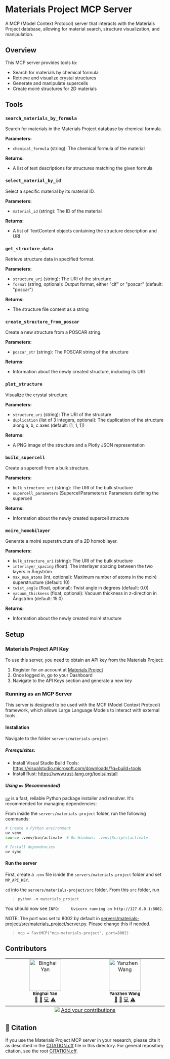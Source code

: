 # Materials Project MCP Server

A MCP (Model Context Protocol) server that interacts with the Materials Project database, allowing for material search, structure visualization, and manipulation.

## Overview

This MCP server provides tools to:

- Search for materials by chemical formula
- Retrieve and visualize crystal structures
- Generate and manipulate supercells
- Create moiré structures for 2D materials

## Tools

### `search_materials_by_formula`

Search for materials in the Materials Project database by chemical formula.

**Parameters:**
- `chemical_formula` (string): The chemical formula of the material

**Returns:**
- A list of text descriptions for structures matching the given formula

### `select_material_by_id`

Select a specific material by its material ID.

**Parameters:**
- `material_id` (string): The ID of the material

**Returns:**
- A list of TextContent objects containing the structure description and URI

### `get_structure_data`

Retrieve structure data in specified format.

**Parameters:**
- `structure_uri` (string): The URI of the structure
- `format` (string, optional): Output format, either "cif" or "poscar" (default: "poscar")

**Returns:**
- The structure file content as a string

### `create_structure_from_poscar`

Create a new structure from a POSCAR string.

**Parameters:**
- `poscar_str` (string): The POSCAR string of the structure

**Returns:**
- Information about the newly created structure, including its URI

### `plot_structure`

Visualize the crystal structure.

**Parameters:**
- `structure_uri` (string): The URI of the structure
- `duplication` (list of 3 integers, optional): The duplication of the structure along a, b, c axes (default: [1, 1, 1])

**Returns:**
- A PNG image of the structure and a Plotly JSON representation

### `build_supercell`

Create a supercell from a bulk structure.

**Parameters:**
- `bulk_structure_uri` (string): The URI of the bulk structure
- `supercell_parameters` (SupercellParameters): Parameters defining the supercell

**Returns:**
- Information about the newly created supercell structure

### `moire_homobilayer`

Generate a moiré superstructure of a 2D homobilayer.

**Parameters:**
- `bulk_structure_uri` (string): The URI of the bulk structure
- `interlayer_spacing` (float): The interlayer spacing between the two layers in Ångström
- `max_num_atoms` (int, optional): Maximum number of atoms in the moiré superstructure (default: 10)
- `twist_angle` (float, optional): Twist angle in degrees (default: 0.0)
- `vacuum_thickness` (float, optional): Vacuum thickness in z-direction in Ångström (default: 15.0)

**Returns:**
- Information about the newly created moiré structure

## Setup

### Materials Project API Key

To use this server, you need to obtain an API key from the Materials Project:

1. Register for an account at [Materials Project](https://materialsproject.org/)
2. Once logged in, go to your Dashboard
3. Navigate to the API Keys section and generate a new key

### Running as an MCP Server

This server is designed to be used with the MCP (Model Context Protocol) framework, which allows Large Language Models to interact with external tools.

#### Installation

Navigate to the folder `servers/materials-project`.

##### Prerequisites:
- Install Visual Studio Build Tools: https://visualstudio.microsoft.com/downloads/?q=build+tools
- Install Rust: https://www.rust-lang.org/tools/install


##### Using `uv` (Recommended)

[`uv`](https://github.com/astral-sh/uv) is a fast, reliable Python package installer and resolver. It's recommended for managing dependencies:

From inside the `servers/materials-project` folder, run the following commands:

```bash
# Create a Python environment
uv venv
source .venv/bin/activate  # On Windows: .venv\Scripts\activate

# Install dependencies
uv sync
```

#### Run the server

First, create a `.env` file isnide the `servers/materials-project` folder and set `MP_API_KEY`.

`cd` into the `servers/materials-project/src` folder. From this `src` folder, run 
> `python -m materials_project`

You should now see `INFO:     Uvicorn running on http://127.0.0.1:8002`.

NOTE: The port was set to 8002 by default in [servers/materials-project/src/materials_project/server.py](servers/materials-project/src/materials_project/server.py). Please change this if needed.
> `mcp = FastMCP("mcp-materials-project", port=8002)`

## Contributors

<!-- ALL-CONTRIBUTORS-LIST:START - Do not remove or modify this section -->
<!-- prettier-ignore-start -->
<!-- markdownlint-disable -->
<table>
  <tbody>
    <tr>
      <td align="center" valign="top" width="14.28%"><img src="https://api.dicebear.com/7.x/initials/svg?seed=Binghai%20Yan&?s=100" width="100px;" alt="Binghai Yan"/><br /><sub><b>Binghai Yan</b></sub><br /><a href="#ideas" title="Ideas, Planning, & Feedback">🤔</a> <a href="#research" title="Research">🔬</a> <a href="https://github.com/pathintegral-institute/materials-project/commits?author=" title="Code">💻</a> <a href="https://github.com/pathintegral-institute/materials-project/commits?author=" title="Tests">⚠️</a></td>
      <td align="center" valign="top" width="14.28%"><img src="https://api.dicebear.com/7.x/initials/svg?seed=Yanzhen%20Wang&?s=100" width="100px;" alt="Yanzhen Wang"/><br /><sub><b>Yanzhen Wang</b></sub><br /><a href="#ideas" title="Ideas, Planning, & Feedback">🤔</a> <a href="#research" title="Research">🔬</a> <a href="https://github.com/pathintegral-institute/materials-project/commits?author=" title="Code">💻</a> <a href="https://github.com/pathintegral-institute/materials-project/commits?author=" title="Tests">⚠️</a></td>
    </tr>
  </tbody>
  <tfoot>
    <tr>
      <td align="center" size="13px" colspan="7">
        <img src="https://raw.githubusercontent.com/all-contributors/all-contributors-cli/1b8533af435da9854653492b1327a23a4dbd0a10/assets/logo-small.svg">
          <a href="https://all-contributors.js.org/docs/en/bot/usage">Add your contributions</a>
        </img>
      </td>
    </tr>
  </tfoot>
</table>

<!-- markdownlint-restore -->
<!-- prettier-ignore-end -->

<!-- ALL-CONTRIBUTORS-LIST:END -->

## 📖 Citation

If you use the Materials Project MCP server in your research, please cite it as described in the [CITATION.cff](./CITATION.cff) file in this directory. For general repository citation, see the root [CITATION.cff](../../CITATION.cff).